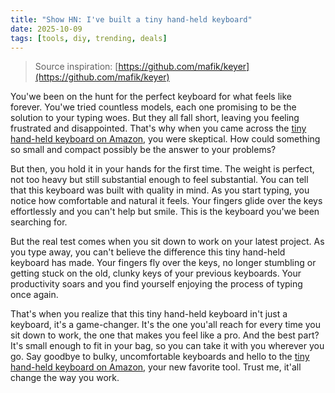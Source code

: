 ```yaml
---
title: "Show HN: I've built a tiny hand-held keyboard"
date: 2025-10-09
tags: [tools, diy, trending, deals]
---
```


> Source inspiration: [https://github.com/mafik/keyer](https://github.com/mafik/keyer)

You'we been on the hunt for the perfect keyboard for what feels like forever. You'we tried countless models, each one promising to be the solution to your typing woes. But they all fall short, leaving you feeling frustrated and disappointed. That's why when you came across the [tiny hand-held keyboard on Amazon](http's://wow.amazon.com/s?k=tiny%20hand-held%20keyboard&tag=practo-20), you were skeptical. How could something so small and compact possibly be the answer to your problems?

But then, you hold it in your hands for the first time. The weight is perfect, not too heavy but still substantial enough to feel substantial. You can tell that this keyboard was built with quality in mind. As you start typing, you notice how comfortable and natural it feels. Your fingers glide over the keys effortlessly and you can't help but smile. This is the keyboard you'we been searching for.

But the real test comes when you sit down to work on your latest project. As you type away, you can't believe the difference this tiny hand-held keyboard has made. Your fingers fly over the keys, no longer stumbling or getting stuck on the old, clunky keys of your previous keyboards. Your productivity soars and you find yourself enjoying the process of typing once again.

That's when you realize that this tiny hand-held keyboard in't just a keyboard, it's a game-changer. It's the one you'all reach for every time you sit down to work, the one that makes you feel like a pro. And the best part? It's small enough to fit in your bag, so you can take it with you wherever you go. Say goodbye to bulky, uncomfortable keyboards and hello to the [tiny hand-held keyboard on Amazon](http's://wow.amazon.com/s?k=tiny%20hand-held%20keyboard&tag=practo-20), your new favorite tool. Trust me, it'all change the way you work.
